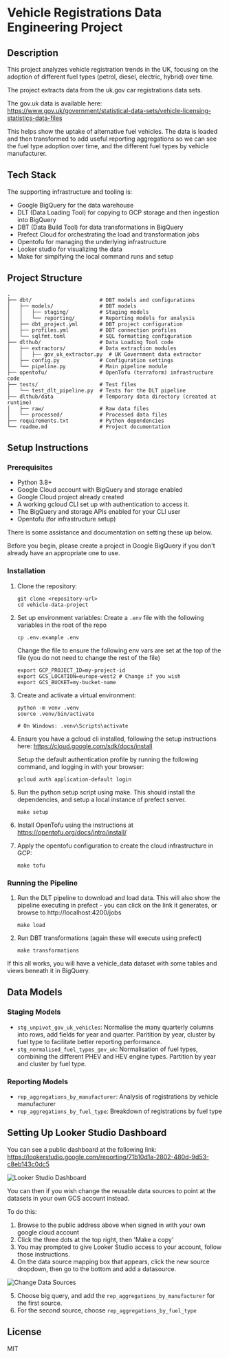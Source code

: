 # Vehicle Registrations Data Engineering Project

## Description

This project analyzes vehicle registration trends in the UK, focusing on the adoption of different fuel types (petrol, diesel, electric, hybrid) over time.

The project extracts data from the uk.gov car registrations data sets.

The gov.uk data is available here: https://www.gov.uk/government/statistical-data-sets/vehicle-licensing-statistics-data-files

This helps show the uptake of alternative fuel vehicles. The data is loaded and then transformed to add useful reporting aggregations so we can see the fuel type adoption over time, and the different fuel types by vehicle manufacturer.

## Tech Stack

The supporting infrastructure and tooling is:

- Google BigQuery for the data warehouse
- DLT (Data Loading Tool) for copying to GCP storage and then ingestion into BigQuery
- DBT (Data Build Tool) for data transformations in BigQuery
- Prefect Cloud for orchestrating the load and transformation jobs
- Opentofu for managing the underlying infrastructure
- Looker studio for visualizing the data
- Make for simplfying the local command runs and setup

## Project Structure

```
.
├── dbt/                      # DBT models and configurations
│   ├── models/               # DBT models
│   │   ├── staging/          # Staging models
│   │   └── reporting/        # Reporting models for analysis
│   ├── dbt_project.yml       # DBT project configuration
│   ├── profiles.yml          # DBT connection profiles
│   └── sqlfmt.toml           # SQL formatting configuration
├── dlthub/                   # Data Loading Tool code
│   ├── extractors/           # Data extraction modules
│   │   ├── gov_uk_extractor.py  # UK Government data extractor
│   ├── config.py             # Configuration settings
│   └── pipeline.py           # Main pipeline module
├── opentofu/                 # OpenTofu (terraform) infrastructure code
├── tests/                    # Test files
│   └── test_dlt_pipeline.py  # Tests for the DLT pipeline
├── dlthub/data               # Temporary data directory (created at runtime)
│   ├── raw/                  # Raw data files
│   └── processed/            # Processed data files
├── requirements.txt          # Python dependencies
└── readme.md                 # Project documentation
```

## Setup Instructions

### Prerequisites

- Python 3.8+
- Google Cloud account with BigQuery and storage enabled
- Google Cloud project already created
- A working gcloud CLI set up with authentication to access it.
- The BigQuery and storage APIs enabled for your CLI user
- Opentofu (for infrastructure setup) 

There is some assistance and documentation on setting these up below. 

Before you begin, please create a project in Google BigQuery if you don't already have an appropriate one to use.

### Installation

1. Clone the repository:
   ```
   git clone <repository-url>
   cd vehicle-data-project
   ```

2. Set up environment variables:
   Create a `.env` file with the following variables in the root of the repo
   
   ```
   cp .env.example .env
   ```
   Change the file to ensure the following env vars are set at the top of the file 
   (you do not need to change the rest of the file)

   ```
   export GCP_PROJECT_ID=my-project-id
   export GCS_LOCATION=europe-west2 # Change if you wish
   export GCS_BUCKET=my-bucket-name
   ```

3. Create and activate a virtual environment:
   ```
   python -m venv .venv
   source .venv/bin/activate  
   
   # On Windows: .venv\Scripts\activate
   ```

4. Ensure you have a gcloud cli installed, following the setup instructions here:
   https://cloud.google.com/sdk/docs/install 

   Setup the default authentication profile by running the following command, and logging in with your browser:
   ```
   gcloud auth application-default login 
   ```

5. Run the python setup script using make. This should install the dependencies, and 
   setup a local instance of prefect server.
   ```
   make setup
   ```

6. Install OpenTofu using the instructions at https://opentofu.org/docs/intro/install/

7. Apply the opentofu configuration to create the cloud infrastructure in GCP:

   ```
   make tofu
   ```

### Running the Pipeline

1. Run the DLT pipeline to download and load data. This will also show the pipeline executing in prefect - you can click on the link it generates, or browse to http://localhost:4200/jobs
   ```
   make load
   ```

3. Run DBT transformations (again these will execute using prefect)
   ```
   make transformations
   ```

If this all works, you will have a vehicle_data dataset with some tables and views beneath it in BigQuery.

## Data Models

### Staging Models 
- `stg_unpivot_gov_uk_vehicles`: Normalise the many quarterly columns into rows, add fields for year and quarter. Paritition by year, cluster by fuel type to facilitate better reporting performance.
- `stg_normalised_fuel_types_gov_uk`: Normalisation of fuel types, combining the different PHEV and HEV engine types. Partition by year and cluster by fuel type.

### Reporting Models
- `rep_aggregations_by_manufacturer`: Analysis of registrations by vehicle manufacturer
- `rep_aggregations_by_fuel_type`: Breakdown of registrations by fuel type

## Setting Up Looker Studio Dashboard

You can see a public dashboard at the following link:
https://lookerstudio.google.com/reporting/71b10d1a-2802-480d-9d53-c8eb143c0dc5

![Looker Studio Dashboard](./images/looker-dashboard.png)


You can then if you wish change the reusable data sources to point at the datasets in your own
GCS account instead. 

To do this:

1. Browse to the public address above when signed in with your own google cloud account
2. Click the three dots at the top right, then 'Make a copy'
3. You may prompted to give Looker Studio access to your account, follow those instructions.
4. On the data source mapping box that appears, click the new source dropdown, then go to the bottom and add a datasource.

![Change Data Sources](./images/change-data-sources.png)

5. Choose big query, and add the `rep_aggregations_by_manufacturer` for the first source.
6. For the second source, choose `rep_aggregations_by_fuel_type` 


## License

MIT


